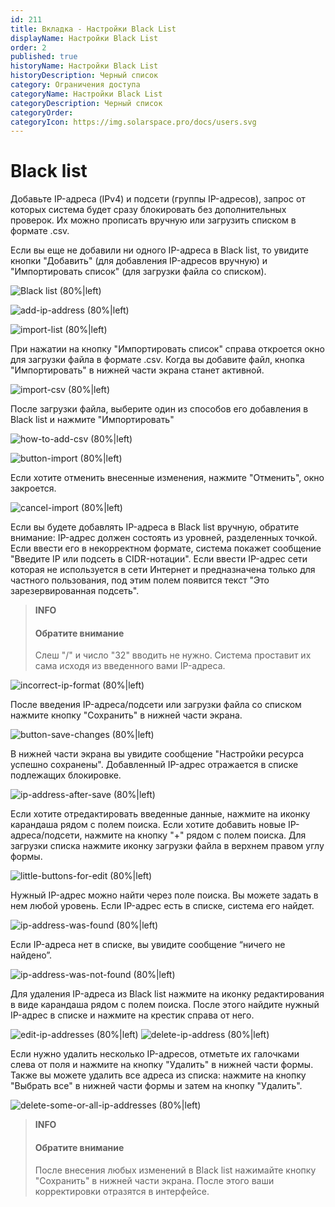 ```yaml
---
id: 211
title: Вкладка - Настройки Black List
displayName: Настройки Black List
order: 2
published: true
historyName: Настройки Black List
historyDescription: Черный список
category: Ограничения доступа
categoryName: Настройки Black List
categoryDescription: Черный список
categoryOrder: 
categoryIcon: https://img.solarspace.pro/docs/users.svg
---
```


# Black list

Добавьте IP-адреса (IPv4) и подсети (группы IP-адресов), запрос от которых система будет сразу блокировать без дополнительных проверок. Их можно прописать вручную или загрузить списком в формате .csv.

Если вы еще не добавили ни одного IP-адреса в Black list, то увидите кнопки "Добавить" (для добавления IP-адресов вручную) и "Импортировать список" (для загрузки файла со списком). 

![Black list (80%|left)](https://img.solarspace.pro/docs/field-blacklist.jpg "Блокировка IP-адресов, не прошедших проверку")

![add-ip-address (80%|left)](https://img.solarspace.pro/docs/add-blacklist.jpg "Добавление IP-адреса в Black list")


![import-list (80%|left)](https://img.solarspace.pro/docs/import-list-blacklist.jpg "Импортировать CSV список")


При нажатии на кнопку "Импортировать список" справа откроется окно для загрузки файла в формате .csv. Когда вы добавите файл, кнопка "Импортировать" в нижней части экрана станет активной.

![import-csv (80%|left)](https://img.solarspace.pro/docs/buttom-import-file-csv.jpg "Импортирование CSV-файла в Black list")

После загрузки файла, выберите один из способов его добавления в Black list и нажмите "Импортировать"

![how-to-add-csv (80%|left)](https://img.solarspace.pro/docs/choose-csv.jpg "Замена или добавление списка IP-адресов к существующему")

![button-import (80%|left)](https://img.solarspace.pro/docs/approve-csv.jpg "Импортирование после загрузки CSV-файла в Black list")

Если хотите отменить внесенные изменения, нажмите "Отменить", окно закроется.

![cancel-import (80%|left)](https://img.solarspace.pro/docs/cancel-csv.jpg "Кнопка отмены")

Если вы будете добавлять IP-адреса в Black list вручную, обратите внимание: IP-адрес должен состоять из уровней, разделенных точкой. Если ввести его в некорректном формате, система покажет сообщение "Введите IP или подсеть в CIDR-нотации".
Если ввести IP-адрес сети которая не используется в сети Интернет и предназначена только для частного пользования, под этим полем появится текст "Это зарезервированная подсеть".



> **INFO**
> #### Обратите внимание
> Слеш "/" и число "32" вводить не нужно. Система проставит их сама исходя из введенного вами IP-адреса.

![incorrect-ip-format (80%|left)](https://img.solarspace.pro/docs/cidr-ip-csv.png "Ввод IP-адреса с некорректным форматом")


После введения IP-адреса/подсети или загрузки файла со списком нажмите кнопку "Сохранить" в нижней части экрана.

![button-save-changes (80%|left)](https://img.solarspace.pro/docs/save-cidr-csv.jpg "Необходимо сохранить изменения")

В нижней части экрана вы увидите сообщение "Настройки ресурса успешно сохранены". Добавленный IP-адрес отражается в списке подлежащих блокировке.

![ip-address-after-save (80%|left)](https://img.solarspace.pro/docs/save-ips.jpg "Отображение страницы после добавления и сохранения IP-адреса")

Если хотите отредактировать введенные данные, нажмите на иконку карандаша рядом с полем поиска.
Если хотите добавить новые IP-адреса/подсети, нажмите на кнопку "+" рядом с полем поиска.
Для загрузки списка нажмите иконку загрузки файла в верхнем правом углу формы. 

![little-buttons-for-edit (80%|left)](https://img.solarspace.pro/docs/buttoms-cidr-csv.jpg "Маленькие кнопки для взаимодействия с разделом. Актуально и для White list")

Нужный IP-адрес можно найти через поле поиска. Вы можете задать в нем любой уровень. Если IP-адрес есть в списке, система его найдет.

![ip-address-was-found (80%|left)](https://img.solarspace.pro/docs/ip-found.jpg "IP-адрес, если он был найден в списке")

Если IP-адреса нет в списке, вы увидите сообщение “ничего не найдено”.

![ip-address-was-not-found (80%|left)](https://img.solarspace.pro/docs/ip-not-found.jpg "IP-адрес, если он не был найден в списке")

Для удаления IP-адреса из Black list нажмите на иконку редактирования в виде карандаша рядом с полем поиска. После этого найдите нужный IP-адрес в списке и нажмите на крестик справа от него.

![edit-ip-addresses (80%|left)](https://img.solarspace.pro/docs/ip-edit.jpg "Редактирование добавленных IP-адресов")
![delete-ip-address (80%|left)](https://img.solarspace.pro/docs/ip-delete.jpg "Удаление IP-адреса")
                   

Если нужно удалить несколько IP-адресов, отметьте их галочками слева от поля и нажмите на кнопку "Удалить" в нижней части формы. Также вы можете удалить все адреса из списка: нажмите на кнопку "Выбрать все" в нижней части формы и затем на кнопку "Удалить".

![delete-some-or-all-ip-addresses (80%|left)](https://img.solarspace.pro/docs/ip-delete-all.jpg "Удаление нескольких или всех IP-адресов")



> **INFO**
> #### Обратите внимание
> После внесения любых изменений в Black list нажимайте кнопку "Сохранить" в нижней части экрана. После этого ваши корректировки отразятся в интерфейсе.

